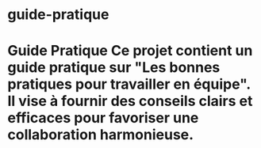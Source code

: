 # guide-pratique
# Guide Pratique Ce projet contient un guide pratique sur "Les bonnes pratiques pour travailler en équipe". Il vise à fournir des conseils clairs et efficaces pour favoriser une collaboration harmonieuse.
